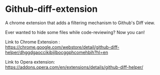 # Github-diff-extension
A chrome extension that adds a filtering mechanism to Github's Diff view. 

Ever wanted to hide some files while code-reviewing? Now you can!

Link to Chrome Extension : https://chrome.google.com/webstore/detail/github-diff-helper/dhggdgaoccikibijlbocggphcomehbih?hl=en

Link to Opera extension: https://addons.opera.com/en/extensions/details/github-diff-helper/
